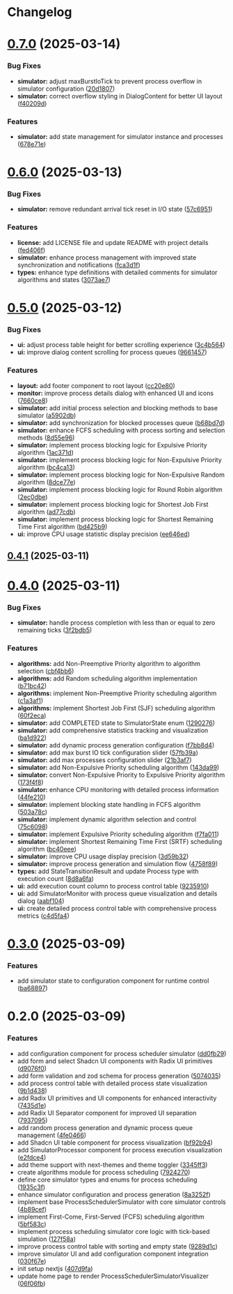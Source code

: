# Changelog

# [0.7.0](https://github.com/EnderPuentes/ula-so-process-scheduler/compare/0.6.0...0.7.0) (2025-03-14)


### Bug Fixes

* **simulator:** adjust maxBurstIoTick to prevent process overflow in simulator configuration ([20d1807](https://github.com/EnderPuentes/ula-so-process-scheduler/commit/20d18076f6fcb5532f6668975b9437ec03d050fd))
* **simulator:** correct overflow styling in DialogContent for better UI layout ([f40209d](https://github.com/EnderPuentes/ula-so-process-scheduler/commit/f40209daecdf00b6865531677fbe670928678573))


### Features

* **simulator:** add state management for simulator instance and processes ([678e71e](https://github.com/EnderPuentes/ula-so-process-scheduler/commit/678e71e785d5de43a7aa14bc38291abb437ac922))

# [0.6.0](https://github.com/EnderPuentes/ula-so-process-scheduler/compare/0.5.0...0.6.0) (2025-03-13)


### Bug Fixes

* **simulator:** remove redundant arrival tick reset in I/O state ([57c6951](https://github.com/EnderPuentes/ula-so-process-scheduler/commit/57c69519c7eab9d2ddd3d5b6101417a17860dd42))


### Features

* **license:** add LICENSE file and update README with project details ([fed406f](https://github.com/EnderPuentes/ula-so-process-scheduler/commit/fed406f19ee42a164600e5dc6ae3e0d459cc4063))
* **simulator:** enhance process management with improved state synchronization and notifications ([fca3d1f](https://github.com/EnderPuentes/ula-so-process-scheduler/commit/fca3d1f8c733ae27d58eaac26adbb7582ccca708))
* **types:** enhance type definitions with detailed comments for simulator algorithms and states ([3073ae7](https://github.com/EnderPuentes/ula-so-process-scheduler/commit/3073ae75fec7fb64d881d31da52a09f98a6d5989))

# [0.5.0](https://github.com/EnderPuentes/ula-so-process-scheduler/compare/0.4.1...0.5.0) (2025-03-12)


### Bug Fixes

* **ui:** adjust process table height for better scrolling experience ([3c4b564](https://github.com/EnderPuentes/ula-so-process-scheduler/commit/3c4b564be8fd5b9d1f701878bda6b4741c6c0cc3))
* **ui:** improve dialog content scrolling for process queues ([9661457](https://github.com/EnderPuentes/ula-so-process-scheduler/commit/96614579850bb29e3b5740beb9d0b64e3a9ce400))


### Features

* **layout:** add footer component to root layout ([cc20e80](https://github.com/EnderPuentes/ula-so-process-scheduler/commit/cc20e801fd6527ac89a9cbec32d14f016684ddf9))
* **monitor:** improve process details dialog with enhanced UI and icons ([7660ce8](https://github.com/EnderPuentes/ula-so-process-scheduler/commit/7660ce8a567ca499440c62aedd3fc0263e59199a))
* **simulator:** add initial process selection and blocking methods to base simulator ([a5902db](https://github.com/EnderPuentes/ula-so-process-scheduler/commit/a5902db0e57b96d46ad9923a9a4c3f8b0467243e))
* **simulator:** add synchronization for blocked processes queue ([b68bd7d](https://github.com/EnderPuentes/ula-so-process-scheduler/commit/b68bd7d82dd47e7ba88ebfe135609110d3667ca2))
* **simulator:** enhance FCFS scheduling with process sorting and selection methods ([8d55e96](https://github.com/EnderPuentes/ula-so-process-scheduler/commit/8d55e962675efe01fc0ccd0d6db45cba7cfeca42))
* **simulator:** implement process blocking logic for Expulsive Priority algorithm ([1ac371d](https://github.com/EnderPuentes/ula-so-process-scheduler/commit/1ac371db43a9231b625f8f01e0013efd0d08c998))
* **simulator:** implement process blocking logic for Non-Expulsive Priority algorithm ([bc4ca13](https://github.com/EnderPuentes/ula-so-process-scheduler/commit/bc4ca1346bf6e8f163c1f76185419bf751b37a2a))
* **simulator:** implement process blocking logic for Non-Expulsive Random algorithm ([8dce77e](https://github.com/EnderPuentes/ula-so-process-scheduler/commit/8dce77e46729f7ad467aed9f0e5a4409fb7789d5))
* **simulator:** implement process blocking logic for Round Robin algorithm ([2ec0dbe](https://github.com/EnderPuentes/ula-so-process-scheduler/commit/2ec0dbe26981f4e821eb4f5347ea2f43f4a2e651))
* **simulator:** implement process blocking logic for Shortest Job First algorithm ([ad77cdb](https://github.com/EnderPuentes/ula-so-process-scheduler/commit/ad77cdb850510844a32146e77bcf086e666b56d6))
* **simulator:** implement process blocking logic for Shortest Remaining Time First algorithm ([bd425b9](https://github.com/EnderPuentes/ula-so-process-scheduler/commit/bd425b9ac7d035817900d3c91a3aa433b7169572))
* **ui:** improve CPU usage statistic display precision ([ee646ed](https://github.com/EnderPuentes/ula-so-process-scheduler/commit/ee646edeaacde7145e42abf402856058d62a0176))

## [0.4.1](https://github.com/EnderPuentes/ula-so-process-scheduler/compare/0.4.0...0.4.1) (2025-03-11)

# [0.4.0](https://github.com/EnderPuentes/ula-so-process-scheduler/compare/0.3.0...0.4.0) (2025-03-11)


### Bug Fixes

* **simulator:** handle process completion with less than or equal to zero remaining ticks ([3f2bdb5](https://github.com/EnderPuentes/ula-so-process-scheduler/commit/3f2bdb5eebe7b594b92223dba4a6dbb21e3e116e))


### Features

* **algorithms:** add Non-Preemptive Priority algorithm to algorithm selection ([cbf4bb6](https://github.com/EnderPuentes/ula-so-process-scheduler/commit/cbf4bb61c5a86b8e917988ea323ce740ee2b668f))
* **algorithms:** add Random scheduling algorithm implementation ([b71bc42](https://github.com/EnderPuentes/ula-so-process-scheduler/commit/b71bc42584a82511ddaaaf82f3f15b613bee6351))
* **algorithms:** implement Non-Preemptive Priority scheduling algorithm ([c1a3af1](https://github.com/EnderPuentes/ula-so-process-scheduler/commit/c1a3af1eb29e06fcfb9f2a2a2757e0f1fd293992))
* **algorithms:** implement Shortest Job First (SJF) scheduling algorithm ([60f2eca](https://github.com/EnderPuentes/ula-so-process-scheduler/commit/60f2eca1a87237c77b3899fced6234a8e88406f6))
* **simulator:** add COMPLETED state to SimulatorState enum ([1290276](https://github.com/EnderPuentes/ula-so-process-scheduler/commit/12902764f62e8c1c0cfaf83b50d44c3e35e76c5f))
* **simulator:** add comprehensive statistics tracking and visualization ([ba1d922](https://github.com/EnderPuentes/ula-so-process-scheduler/commit/ba1d92257b3b72b85bec007ed0e92d12c2fd46b3))
* **simulator:** add dynamic process generation configuration ([f7bb8d4](https://github.com/EnderPuentes/ula-so-process-scheduler/commit/f7bb8d495475a2d93a401178ecbec5228bdf29fb))
* **simulator:** add max burst IO tick configuration slider ([57fb39a](https://github.com/EnderPuentes/ula-so-process-scheduler/commit/57fb39a3831c32295fd84a7422574eec9c2a9064))
* **simulator:** add max processes configuration slider ([21b3af7](https://github.com/EnderPuentes/ula-so-process-scheduler/commit/21b3af74b0529ca2f05a3ac74d919c7ce7cc0e49))
* **simulator:** add Non-Expulsive Priority scheduling algorithm ([143da99](https://github.com/EnderPuentes/ula-so-process-scheduler/commit/143da99b19ca10cad2d462f80abd0c7ea2ecfc7f))
* **simulator:** convert Non-Expulsive Priority to Expulsive Priority algorithm ([173f4f8](https://github.com/EnderPuentes/ula-so-process-scheduler/commit/173f4f861896af446d4d5b58a0897e084335fbdf))
* **simulator:** enhance CPU monitoring with detailed process information ([44fe210](https://github.com/EnderPuentes/ula-so-process-scheduler/commit/44fe2100e6e6ef3eb59080649129b8e51823191c))
* **simulator:** implement blocking state handling in FCFS algorithm ([503a78c](https://github.com/EnderPuentes/ula-so-process-scheduler/commit/503a78ca9080897bbcb62805b32944ad87658467))
* **simulator:** implement dynamic algorithm selection and control ([75c6098](https://github.com/EnderPuentes/ula-so-process-scheduler/commit/75c609824a358bed84f30920b0a2f42c5ab19c65))
* **simulator:** implement Expulsive Priority scheduling algorithm ([f7fa011](https://github.com/EnderPuentes/ula-so-process-scheduler/commit/f7fa0112244c10e722ae6e86a516162ff881c9dc))
* **simulator:** implement Shortest Remaining Time First (SRTF) scheduling algorithm ([bc40eee](https://github.com/EnderPuentes/ula-so-process-scheduler/commit/bc40eeeb1ee35f0b15ac7597b9feb11fd2e8e090))
* **simulator:** improve CPU usage display precision ([3d59b32](https://github.com/EnderPuentes/ula-so-process-scheduler/commit/3d59b321a43d9dd98364572c311a6b7befc5097f))
* **simulator:** improve process generation and simulation flow ([4758f89](https://github.com/EnderPuentes/ula-so-process-scheduler/commit/4758f89f2350fa2626c1784772f58b098839a4f3))
* **types:** add StateTransitionResult and update Process type with execution count ([8d8a6fa](https://github.com/EnderPuentes/ula-so-process-scheduler/commit/8d8a6fa8e04c879d55dc0ef5aea8bc58faa3f97f))
* **ui:** add execution count column to process control table ([9235910](https://github.com/EnderPuentes/ula-so-process-scheduler/commit/92359107665d6e712b0216ac1163c5d8ba338041))
* **ui:** add SimulatorMonitor with process queue visualization and details dialog ([aabf104](https://github.com/EnderPuentes/ula-so-process-scheduler/commit/aabf10421f9f8fcad67722e527480caca8aa4eaf))
* **ui:** create detailed process control table with comprehensive process metrics ([c4d5fa4](https://github.com/EnderPuentes/ula-so-process-scheduler/commit/c4d5fa4b6f7ef0b5caeac35f8679955aea30b4d1))

# [0.3.0](https://github.com/EnderPuentes/ula-so-process-scheduler/compare/0.2.0...0.3.0) (2025-03-09)


### Features

* add simulator state to configuration component for runtime control ([ba68897](https://github.com/EnderPuentes/ula-so-process-scheduler/commit/ba6889746dea5546289093a9dfcc3606ab5cc009))

# 0.2.0 (2025-03-09)


### Features

* add configuration component for process scheduler simulator ([dd0fb29](https://github.com/EnderPuentes/ula-so-process-scheduler/commit/dd0fb29fcbc0fc70a0d2068dc9a63f5bb3e1e195))
* add form and select Shadcn UI components with Radix UI primitives ([d9076f0](https://github.com/EnderPuentes/ula-so-process-scheduler/commit/d9076f055b4668c397b303868665af1b353a2ee4))
* add form validation and zod schema for process generation ([5074035](https://github.com/EnderPuentes/ula-so-process-scheduler/commit/50740351b491e7532db59ff55229921218b897e0))
* add process control table with detailed process state visualization ([9b1d438](https://github.com/EnderPuentes/ula-so-process-scheduler/commit/9b1d4385ef9b4452cf25990e493c74e72789a49a))
* add Radix UI primitives and UI components for enhanced interactivity ([7435d1e](https://github.com/EnderPuentes/ula-so-process-scheduler/commit/7435d1e095d37cc8de7a45ca21094d9751dbb703))
* add Radix UI Separator component for improved UI separation ([7937095](https://github.com/EnderPuentes/ula-so-process-scheduler/commit/7937095753039b2c03e012b62172ac6487af8e4f))
* add random process generation and dynamic process queue management ([4fe0466](https://github.com/EnderPuentes/ula-so-process-scheduler/commit/4fe0466f7b76a89a37c6935d543a2660dd3c0447))
* add Shadcn UI table component for process visualization ([bf92b94](https://github.com/EnderPuentes/ula-so-process-scheduler/commit/bf92b94380d36404016f66a85ac93f293dcdaeb4))
* add SimulatorProcessor component for process execution visualization ([e2fdce4](https://github.com/EnderPuentes/ula-so-process-scheduler/commit/e2fdce4fbc11787db334bcb2d631c722c9fa009b))
* add theme support with next-themes and theme toggler ([3345ff3](https://github.com/EnderPuentes/ula-so-process-scheduler/commit/3345ff322be4271d935f9a648014b537441888d5))
* create algorithms module for process scheduling ([7924270](https://github.com/EnderPuentes/ula-so-process-scheduler/commit/792427050cfca6ddb02bb6821ff73ded20cac71c))
* define core simulator types and enums for process scheduling ([1935c3f](https://github.com/EnderPuentes/ula-so-process-scheduler/commit/1935c3f31c629acdfd7952b20a127e03ec348bc5))
* enhance simulator configuration and process generation ([8a3252f](https://github.com/EnderPuentes/ula-so-process-scheduler/commit/8a3252f1e9a35471eaadce47bf98ee7ad3ee5b00))
* implement base ProcessSchedulerSimulator with core simulator controls ([4b89cef](https://github.com/EnderPuentes/ula-so-process-scheduler/commit/4b89cef1719e562326c088d659bbf21ab7b47dc0))
* implement First-Come, First-Served (FCFS) scheduling algorithm ([5bf583c](https://github.com/EnderPuentes/ula-so-process-scheduler/commit/5bf583c4122ee9f4a9444b3679dffc4ea03ee616))
* implement process scheduling simulator core logic with tick-based simulation ([127f58a](https://github.com/EnderPuentes/ula-so-process-scheduler/commit/127f58a4abbd31978587cba181aa28e87132d343))
* improve process control table with sorting and empty state ([9289d1c](https://github.com/EnderPuentes/ula-so-process-scheduler/commit/9289d1c24250109becfa40853a42bb48ab1bcd57))
* improve simulator UI and add configuration component integration ([030f67e](https://github.com/EnderPuentes/ula-so-process-scheduler/commit/030f67e346cd4488aa1aaf17afdc9cf74a85fa83))
* init setup nextjs ([407d9fa](https://github.com/EnderPuentes/ula-so-process-scheduler/commit/407d9fa253242738621b007a5179b12bca65fd72))
* update home page to render ProcessSchedulerSimulatorVisualizer ([06f06fb](https://github.com/EnderPuentes/ula-so-process-scheduler/commit/06f06fba6dc4b11a4829a441525b73c9eb212ebc))
